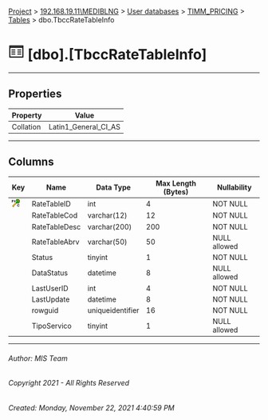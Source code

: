 #### 

[Project](../../../../index.md) > [192.168.19.11\\MEDIBLNG](../../../index.md) > [User databases](../../index.md) > [TIMM_PRICING](../index.md) > [Tables](Tables.md) > dbo.TbccRateTableInfo

# ![Tables](../../../../Images/Table32.png) [dbo].[TbccRateTableInfo]

---

## <a name="#properties"></a>Properties

| Property | Value |
|---|---|
| Collation | Latin1_General_CI_AS |


---

## <a name="#columns"></a>Columns

| Key | Name | Data Type | Max Length (Bytes) | Nullability |
|---|---|---|---|---|
| [![Cluster Primary Key PK_TbccRateTableInfo: RateTableID](../../../../Images/pkcluster.png)](#indexes) | RateTableID | int | 4 | NOT NULL |
|  | RateTableCod | varchar(12) | 12 | NOT NULL |
|  | RateTableDesc | varchar(200) | 200 | NOT NULL |
|  | RateTableAbrv | varchar(50) | 50 | NULL allowed |
|  | Status | tinyint | 1 | NOT NULL |
|  | DataStatus | datetime | 8 | NULL allowed |
|  | LastUserID | int | 4 | NOT NULL |
|  | LastUpdate | datetime | 8 | NOT NULL |
|  | rowguid | uniqueidentifier | 16 | NOT NULL |
|  | TipoServico | tinyint | 1 | NULL allowed |


---

###### Author:  MIS Team

###### Copyright 2021 - All Rights Reserved

###### Created: Monday, November 22, 2021 4:40:59 PM

